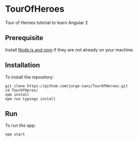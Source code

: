# TourOfHeroes
Tour of Heroes tutorial to learn Angular 2

## Prerequisite
Install [Node.js and npm](https://nodejs.org/en/download/) if they are not already on your machine.

## Installation
To install the repository:
```
git clone https://github.com/jorge-sanz/TourOfHeroes.git
cd TourOfHeros/
npm install
npm run typings install
```

## Run
To run the app:
```
npm start
```